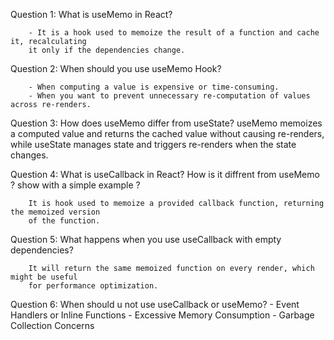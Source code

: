 Question 1: What is useMemo in React?

        - It is a hook used to memoize the result of a function and cache it, recalculating 
        it only if the dependencies change.

Question 2: When should you use useMemo Hook?

        - When computing a value is expensive or time-consuming.
        - When you want to prevent unnecessary re-computation of values across re-renders.

Question 3: How does useMemo differ from useState?
      useMemo memoizes a computed value and returns the cached value without causing re-renders,
      while useState manages state and triggers re-renders when the state changes.

Question 4: What is useCallback in React? How is it diffrent from
        useMemo ? show with a simple example ?

        It is hook used to memoize a provided callback function, returning the memoized version
        of the function.
Question 5: What happens when you use useCallback with empty
        dependencies?

        It will return the same memoized function on every render, which might be useful 
        for performance optimization.
Question 6: When should u not use useCallback or useMemo?
        - Event Handlers or Inline Functions
        - Excessive Memory Consumption
        - Garbage Collection Concerns


